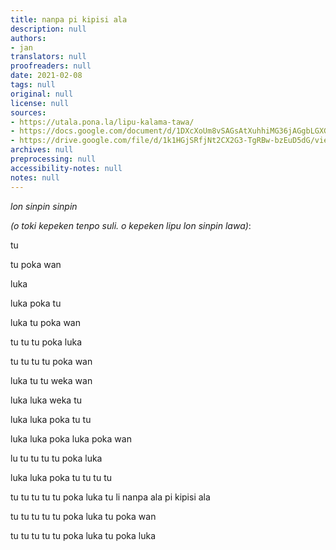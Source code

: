 ```yaml
---
title: nanpa pi kipisi ala
description: null
authors:
- jan
translators: null
proofreaders: null
date: 2021-02-08
tags: null
original: null
license: null
sources:
- https://utala.pona.la/lipu-kalama-tawa/
- https://docs.google.com/document/d/1DXcXoUm8vSAGsAtXuhhiMG36jAGgbLGXG6h4b9QrcrY/edit
- https://drive.google.com/file/d/1k1HGjSRfjNt2CX2G3-TgRBw-bzEuD5dG/view?usp=sharing
archives: null
preprocessing: null
accessibility-notes: null
notes: null
---
```


*lon sinpin sinpin*

*(o toki kepeken tenpo suli. o kepeken lipu lon sinpin lawa)*:

tu

tu poka wan

luka

luka poka tu

luka tu poka wan

tu tu tu poka luka

tu tu tu tu poka wan

luka tu tu weka wan

luka luka weka tu

luka luka poka tu tu

luka luka poka luka poka wan

lu tu tu tu tu poka luka

luka luka poka tu tu tu tu

tu tu tu tu tu poka luka tu li nanpa ala pi kipisi ala

tu tu tu tu tu poka luka tu poka wan

tu tu tu tu tu poka luka tu poka luka